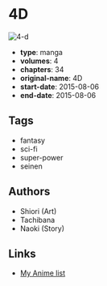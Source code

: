 # 4D

![4-d](https://cdn.myanimelist.net/images/manga/3/170161.jpg)

-   **type**: manga
-   **volumes**: 4
-   **chapters**: 34
-   **original-name**: 4D
-   **start-date**: 2015-08-06
-   **end-date**: 2015-08-06

## Tags

-   fantasy
-   sci-fi
-   super-power
-   seinen

## Authors

-   Shiori (Art)
-   Tachibana
-   Naoki (Story)

## Links

-   [My Anime list](https://myanimelist.net/manga/92753/4D)
